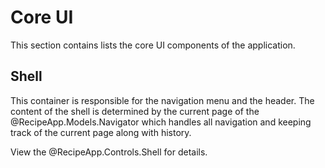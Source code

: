 ﻿# Core UI
This section contains lists the core UI components of the application.

## Shell
This container is responsible for the navigation menu and the header.
The content of the shell is determined by the current page of the @RecipeApp.Models.Navigator
which handles all navigation and keeping track of the current page along with history.

View the @RecipeApp.Controls.Shell for details.
